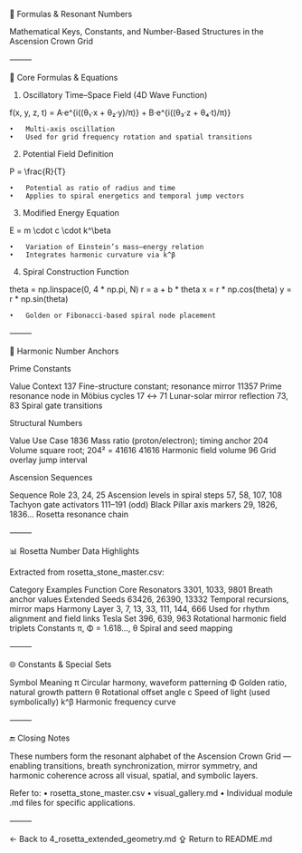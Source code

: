 📐 Formulas & Resonant Numbers

Mathematical Keys, Constants, and Number-Based Structures in the Ascension Crown Grid

⸻

🔣 Core Formulas & Equations

1. Oscillatory Time–Space Field (4D Wave Function)

f(x, y, z, t) = A·e^{i((θ₁·x + θ₂·y)/π)} + B·e^{i((θ₃·z + θ₄·t)/π)}

	•	Multi-axis oscillation
	•	Used for grid frequency rotation and spatial transitions

2. Potential Field Definition

P = \frac{R}{T}

	•	Potential as ratio of radius and time
	•	Applies to spiral energetics and temporal jump vectors

3. Modified Energy Equation

E = m \cdot c \cdot k^\beta

	•	Variation of Einstein’s mass–energy relation
	•	Integrates harmonic curvature via k^β

4. Spiral Construction Function

theta = np.linspace(0, 4 * np.pi, N)
r = a + b * theta
x = r * np.cos(theta)
y = r * np.sin(theta)

	•	Golden or Fibonacci-based spiral node placement

⸻

🧮 Harmonic Number Anchors

Prime Constants

Value	Context
137	Fine-structure constant; resonance mirror
11357	Prime resonance node in Möbius cycles
17 ↔ 71	Lunar-solar mirror reflection
73, 83	Spiral gate transitions

Structural Numbers

Value	Use Case
1836	Mass ratio (proton/electron); timing anchor
204	Volume square root; 204² = 41616
41616	Harmonic field volume
96	Grid overlay jump interval

Ascension Sequences

Sequence	Role
23, 24, 25	Ascension levels in spiral steps
57, 58, 107, 108	Tachyon gate activators
111–191 (odd)	Black Pillar axis markers
29, 1826, 1836…	Rosetta resonance chain


⸻

📊 Rosetta Number Data Highlights

Extracted from rosetta_stone_master.csv:

Category	Examples	Function
Core Resonators	3301, 1033, 9801	Breath anchor values
Extended Seeds	63426, 26390, 13332	Temporal recursions, mirror maps
Harmony Layer	3, 7, 13, 33, 111, 144, 666	Used for rhythm alignment and field links
Tesla Set	396, 639, 963	Rotational harmonic field triplets
Constants	π, Φ = 1.618…, θ	Spiral and seed mapping


⸻

🌐 Constants & Special Sets

Symbol	Meaning
π	Circular harmony, waveform patterning
Φ	Golden ratio, natural growth pattern
θ	Rotational offset angle
c	Speed of light (used symbolically)
k^β	Harmonic frequency curve


⸻

🔚 Closing Notes

These numbers form the resonant alphabet of the Ascension Crown Grid — enabling transitions, breath synchronization, mirror symmetry, and harmonic coherence across all visual, spatial, and symbolic layers.

Refer to:
	•	rosetta_stone_master.csv
	•	visual_gallery.md
	•	Individual module .md files for specific applications.

⸻

← Back to 4_rosetta_extended_geometry.md
⇪ Return to README.md
